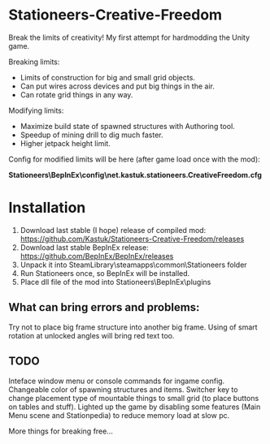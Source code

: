 # Stationeers-Creative-Freedom
Break the limits of creativity!
My first attempt for hardmodding the Unity game.

Breaking limits:
* Limits of construction for big and small grid objects.
* Can put wires across devices and put big things in the air.
* Can rotate grid things in any way.

Modifying limits:
* Maximize build state of spawned structures with Authoring tool.
* Speedup of mining drill to dig much faster.
* Higher jetpack height limit.

Config for modified limits will be here (after game load once with the mod):

**Stationeers\BepInEx\config\net.kastuk.stationeers.CreativeFreedom.cfg**

Installation
=============
1. Download last stable (I hope) release of compiled mod:
https://github.com/Kastuk/Stationeers-Creative-Freedom/releases
2. Download last stable BepInEx release:
https://github.com/BepInEx/BepInEx/releases
3. Unpack it into SteamLibrary\steamapps\common\Stationeers folder
4. Run Stationeers once, so BepInEx will be installed.
5. Place dll file of the mod into Stationeers\BepInEx\plugins


What can bring errors and problems: 
---
Try not to place big frame structure into another big frame. 
Using of smart rotation at unlocked angles will bring red text too.

TODO
---
Inteface window menu or console commands for ingame config.
Changeable color of spawning structures and items.
Switcher key to change placement type of mountable things to small grid (to place buttons on tables and stuff).
Lighted up the game by disabling some features (Main Menu scene and Stationpedia) to reduce memory load at slow pc.

More things for breaking free...
